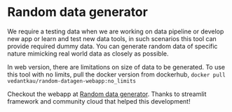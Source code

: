 # Random data generator


We require a testing data when we are working on data pipeline or develop new app or learn and test new data tools, in such scenarios this tool can provide required dummy data. You can generate random data of specific nature mimicking real world data as closely as possible.

In web version, there are limitations on size of data to be generated. To use this tool with no limits, pull the docker version from dockerhub,
`docker pull vedantkau/random-datagen-webapp:no_limits`

Checkout the webapp at [Random data generator](https://random-datagen.streamlit.app). Thanks to streamlit framework and community cloud that helped this development!

